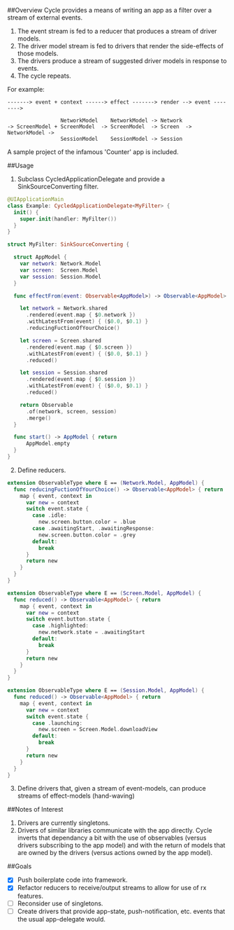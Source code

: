 ##Overview
Cycle provides a means of writing an app as a filter over a stream of external events.

1. The event stream is fed to a reducer that produces a stream of driver models.
2. The driver model stream is fed to drivers that render the side-effects of those models.
3. The drivers produce a stream of suggested driver models in response to events.
4. The cycle repeats.

For example:
```
-------> event + context ------> effect -------> render --> event -------->
         
                 NetworkModel    NetworkModel -> Network
-> ScreenModel + ScreenModel  -> ScreenModel  -> Screen  -> NetworkModel ->
                 SessionModel    SessionModel -> Session
```
A sample project of the infamous 'Counter' app is included.

##Usage
1. Subclass CycledApplicationDelegate and provide a SinkSourceConverting filter.

  ``` swift
  @UIApplicationMain
  class Example: CycledApplicationDelegate<MyFilter> {
    init() {
      super.init(handler: MyFilter())
    }
  }

  struct MyFilter: SinkSourceConverting {

    struct AppModel {
      var network: Network.Model
      var screen:  Screen.Model
      var session: Session.Model
    }

    func effectFrom(event: Observable<AppModel>) -> Observable<AppModel> {

      let network = Network.shared
        .rendered(event.map { $0.network })
        .withLatestFrom(event) { ($0.0, $0.1) }
        .reducingFuctionOfYourChoice()

      let screen = Screen.shared
        .rendered(event.map { $0.screen })
        .withLatestFrom(event) { ($0.0, $0.1) }
        .reduced()

      let session = Session.shared
        .rendered(event.map { $0.session })
        .withLatestFrom(event) { ($0.0, $0.1) }
        .reduced()

      return Observable
        .of(network, screen, session)
        .merge()
    }

    func start() -> AppModel { return
        AppModel.empty
    }
  }
  ```
2. Define reducers.

  ```swift
  extension ObservableType where E == (Network.Model, AppModel) {
    func reducingFuctionOfYourChoice() -> Observable<AppModel> { return
      map { event, context in
        var new = context
        switch event.state {
          case .idle:
            new.screen.button.color = .blue
          case .awaitingStart, .awaitingResponse:
            new.screen.button.color = .grey
          default: 
            break
        }
        return new
      }
    }
  }

  extension ObservableType where E == (Screen.Model, AppModel) {
    func reduced() -> Observable<AppModel> { return
      map { event, context in
        var new = context
        switch event.button.state {
          case .highlighted:
            new.network.state = .awaitingStart
          default: 
            break
        }
        return new
      }
    }
  }

  extension ObservableType where E == (Session.Model, AppModel) {
    func reduced() -> Observable<AppModel> { return
      map { event, context in
        var new = context
        switch event.state {
          case .launching:
            new.screen = Screen.Model.downloadView
          default: 
            break
        }
        return new
      }
    }
  }
```
3. Define drivers that, given a stream of event-models, can produce streams of effect-models (hand-waving)

##Notes of Interest
1. Drivers are currently singletons.
2. Drivers of similar libraries communicate with the app directly. Cycle inverts that dependancy a bit with the use of observables (versus drivers subscribing to the app model) and with the return of models that are owned by the drivers (versus actions owned by the app model).

##Goals
- [x] Push boilerplate code into framework.
- [x] Refactor reducers to receive/output streams to allow for use of rx features.
- [ ] Reconsider use of singletons.
- [ ] Create drivers that provide app-state, push-notification, etc. events that the usual app-delegate would. 
